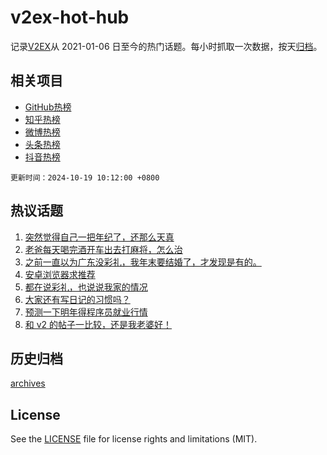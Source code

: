 # v2ex-hot-hub

 记录[V2EX](https://www.v2ex.com/)从 2021-01-06 日至今的热门话题。每小时抓取一次数据，按天[归档](archives)。
 
 ## 相关项目

- [GitHub热榜](https://github.com/lonnyzhang423/github-hot-hub)
- [知乎热榜](https://github.com/lonnyzhang423/zhihu-hot-hub)
- [微博热榜](https://github.com/lonnyzhang423/weibo-hot-hub)
- [头条热榜](https://github.com/lonnyzhang423/toutiao-hot-hub)
- [抖音热榜](https://github.com/lonnyzhang423/douyin-hot-hub)


 `更新时间：2024-10-19 10:12:00 +0800`

## 热议话题

1. [突然觉得自己一把年纪了，还那么天真](https://www.v2ex.com/t/1081477)
1. [老爸每天喝完酒开车出去打麻将，怎么治](https://www.v2ex.com/t/1081394)
1. [之前一直以为广东没彩礼，我年末要结婚了，才发现是有的。](https://www.v2ex.com/t/1081424)
1. [安卓浏览器求推荐](https://www.v2ex.com/t/1081415)
1. [都在说彩礼，也说说我家的情况](https://www.v2ex.com/t/1081528)
1. [大家还有写日记的习惯吗？](https://www.v2ex.com/t/1081404)
1. [预测一下明年得程序员就业行情](https://www.v2ex.com/t/1081423)
1. [和 v2 的帖子一比较，还是我老婆好！](https://www.v2ex.com/t/1081538)

## 历史归档

[archives](archives)

## License

See the [LICENSE](LICENSE) file for license rights and limitations (MIT).
